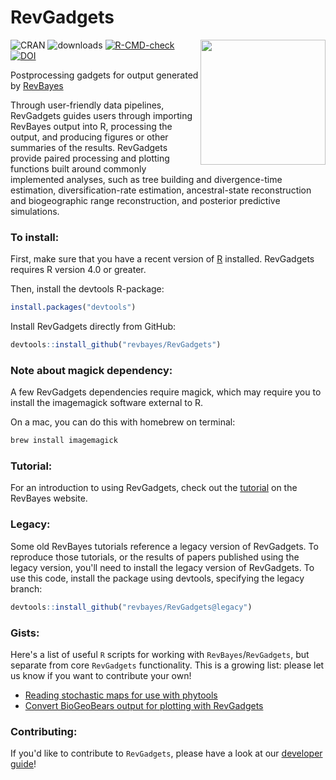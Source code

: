 # RevGadgets

<a href="https://revbayes.github.io/tutorials/intro/revgadgets"><img src="https://raw.githubusercontent.com/revbayes/RevGadgets/master/inst/hex_sticker.png" height="200" align="right" /></a>

<!-- badges: start -->
![CRAN](https://www.r-pkg.org/badges/last-release/RevGadgets)
![downloads](https://cranlogs.r-pkg.org/badges/grand-total/RevGadgets)
[![R-CMD-check](https://github.com/revbayes/RevGadgets/workflows/R-CMD-check/badge.svg)](https://github.com/revbayes/RevGadgets/actions)
<a href="https://zenodo.org/badge/latestdoi/162725392"><img src="https://zenodo.org/badge/162725392.svg" alt="DOI"></a>



<!-- badges: end -->

Postprocessing gadgets for output generated by [RevBayes](http://www.revbayes.com)

Through user-friendly data pipelines, RevGadgets guides users through importing RevBayes output into R, processing the output, and producing figures or other summaries of the results. RevGadgets provide paired processing and plotting functions built around commonly implemented analyses, such as tree building and divergence-time estimation, diversification-rate estimation, ancestral-state reconstruction and biogeographic range reconstruction, and posterior predictive simulations.

### To install:

First, make sure that you have a recent version of [R](https://www.r-project.org) installed.
RevGadgets requires R version 4.0 or greater.

Then, install the devtools R-package:

```R
install.packages("devtools")
```

Install RevGadgets directly from GitHub:

```R
devtools::install_github("revbayes/RevGadgets")
```

### Note about magick dependency:

A few RevGadgets dependencies require magick, which may require
you to install the imagemagick software external to R.

On a mac, you can do this with homebrew on terminal:

```bash
brew install imagemagick
```
### Tutorial:

For an introduction to using RevGadgets, check out the [tutorial](https://revbayes.github.io/tutorials/intro/revgadgets) on the RevBayes website.

### Legacy:

Some old RevBayes tutorials reference a legacy version of RevGadgets. To reproduce those tutorials, or the results of papers published using the legacy version, you'll need to install the legacy version of RevGadgets. To use this code, install the package using devtools, specifying the legacy branch:

```R
devtools::install_github("revbayes/RevGadgets@legacy")
```

### Gists:

Here's a list of useful `R` scripts for working with `RevBayes`/`RevGadgets`, but separate from core `RevGadgets` functionality.
This is a growing list: please let us know if you want to contribute your own!

- [Reading stochastic maps for use with phytools](https://gist.github.com/cmt2/f8f875461ae993e35f51f2b41877913c)
- [Convert BioGeoBears output for plotting with RevGadgets](https://gist.github.com/cmt2/c2425575be47c1a574df02ebe4058d38)

### Contributing:

If you'd like to contribute to `RevGadgets`, please have a look at our [developer guide](https://github.com/revbayes/RevGadgets/blob/development/inst/developers_guide.md)!
